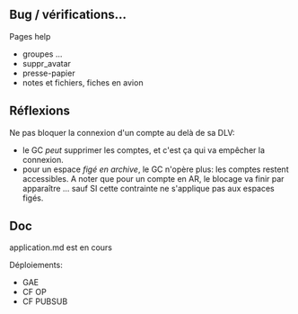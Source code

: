 ## Bug / vérifications...

Pages help
- groupes ...
- suppr_avatar
- presse-papier
- notes et fichiers, fiches en avion

## Réflexions
Ne pas bloquer la connexion d'un compte au delà de sa DLV:
- le GC _peut_ supprimer les comptes, et c'est ça qui va empêcher la connexion.
- pour un espace _figé en archive_, le GC n'opère plus: les comptes restent accessibles. A noter que pour un compte en AR, le blocage va finir par apparaître ... sauf SI cette contrainte ne s'applique pas aux espaces figés.

## Doc
application.md est en cours

Déploiements:
- GAE
- CF OP
- CF PUBSUB
